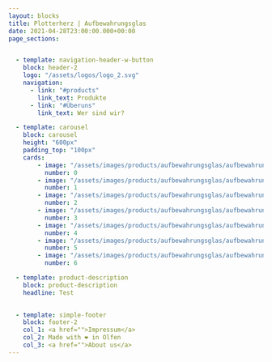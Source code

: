 ```yaml
---
layout: blocks
title: Plotterherz | Aufbewahrungsglas
date: 2021-04-28T23:00:00.000+00:00
page_sections:


  - template: navigation-header-w-button
    block: header-2
    logo: "/assets/logos/logo_2.svg"
    navigation:
      - link: "#products"
        link_text: Produkte
      - link: "#Überuns"
        link_text: Wer sind wir?

  - template: carousel
    block: carousel
    height: "600px"
    padding_top: "100px"
    cards:
        - image: "/assets/images/products/aufbewahrungsglas/aufbewahrungsglas_1.jpg"
          number: 0
        - image: "/assets/images/products/aufbewahrungsglas/aufbewahrungsglas_2.jpg" 
          number: 1
        - image: "/assets/images/products/aufbewahrungsglas/aufbewahrungsglas_3.jpg" 
          number: 2
        - image: "/assets/images/products/aufbewahrungsglas/aufbewahrungsglas_4.jpg"
          number: 3
        - image: "/assets/images/products/aufbewahrungsglas/aufbewahrungsglas_5.jpg" 
          number: 4
        - image: "/assets/images/products/aufbewahrungsglas/aufbewahrungsglas_6.jpg" 
          number: 5
        - image: "/assets/images/products/aufbewahrungsglas/aufbewahrungsglas_7.jpg" 
          number: 6

  - template: product-description
    block: product-description
    headline: Test

  
  - template: simple-footer
    block: footer-2
    col_1: <a href="">Impressum</a>
    col_2: Made with ❤︎ in Olfen
    col_3: <a href="">About us</a>
---
```

